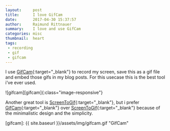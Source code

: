 ```yaml
---
layout:     post
title:      I love GifCam
date:       2017-04-30 15:37:57
author:     Raimund Rittnauer
summary:    I love and use GifCam
categories: misc
thumbnail:  heart
tags:
 - recording
 - gif
 - gifcam
---
```


I use [GifCam][1]{:target="_blank"} to record my screen, save this as a gif file and embed those gifs in my blog posts. For this usecase this is the best tool i've ever used.

![gifcam][gifcam]{:class="image-responsive"}

Another great tool is [ScreenToGif][2]{:target="_blank"}, but i prefer [GifCam][1]{:target="_blank"} over [ScreenToGif][2]{:target="_blank"} because of the minimalistic design and the simplicity.

[1]: http://blog.bahraniapps.com/gifcam/
[2]: http://www.screentogif.com/

[gifcam]: {{ site.baseurl }}/assets/img/gifcam.gif "GifCam"